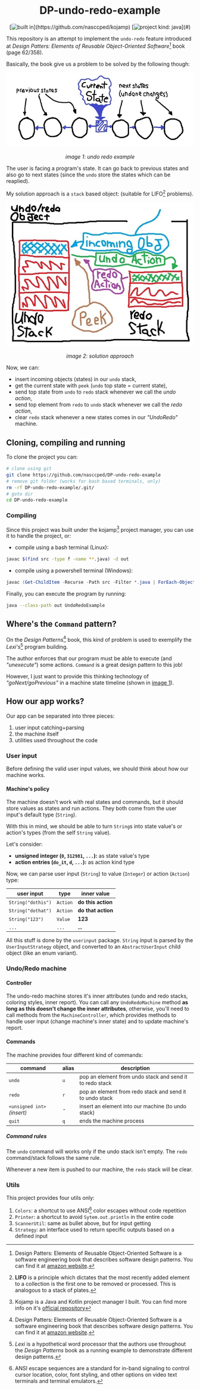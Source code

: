 <div align="center">

DP-undo-redo-example
====================

[![built in](https://img.shields.io/badge/built_in-kojamp_0.1.1-blue?)](https://github.com/nasccped/kojamp)
[![project kind: java](https://img.shields.io/badge/project_kind-java-orange?)](#)

</div>

This repository is an attempt to implement the `undo-redo` feature
introduced at _Design Patters: Elements of Reusable Object-Oriented
Software_[^design-patterns-book] book (page 62/358).

Basically, the book give us a problem to be solved by the following
though:

<div align="center" id="image-01">

![image 1: undo redo example](./images/undo-redo-example.jpg)

_image 1: undo redo example_

</div>

The user is facing a program's state. It can go back to previous
states and also go to next states (since the `undo` store the states
which can be reaplied).

My solution approach is a `stack` based object: (suitable for
LIFO[^lifo] problems).

<div align="center" id="image-02">

![image 2: solution approach](./images/solution-approach.jpg)

_image 2: solution approach_

</div>

Now, we can:
- insert incoming objects (states) in our `undo` stack,
- get the current state with `peek` (`undo` top state = current
  state),
- send top state from `undo` to `redo` stack whenever we call the
  _undo action_,
- send top element from `redo` to `undo` stack whenever we call the
  _redo action_,
- clear `redo` stack whenever a new states comes in our _"UndoRedo"_
  machine.

## Cloning, compiling and running

To clone the project you can:

```sh
# clone using git
git clone https://github.com/nasccped/DP-undo-redo-example
# remove git folder (works for bash based terminals, only)
rm -rf DP-undo-redo-example/.git/
# goto dir
cd DP-undo-redo-example
```

### Compiling

Since this project was built under the kojamp[^kojamp] project
manager, you can use it to handle the project, or:

- compile using a bash terminal (Linux):
```sh
javac $(find src -type f -name **.java) -d out
```
- compile using a powershell terminal (Windows):
```powershell
javac (Get-ChildItem -Recurse -Path src -Filter *.java | ForEach-Object { $_.FullName }) -d out
```

Finally, you can execute the program by running:
```sh
java --class-path out UndoRedoExample
```

## Where's the `Command` pattern?

On the _Design Patterns_[^design-patterns-book] book, this kind of
problem is used to exemplify the _Lexi's_[^lexi-program] program
building.

The author enforces that our program must be able to execute (and
_"unexecute"_) some actions. `Command` is a great design pattern to
this job!

However, I just want to provide this thinking technology of
_"goNext/goPrevious"_ in a machine state timeline (shown in
[image 1](#image-01)).

## How our app works?

Our app can be separated into three pieces:

1. user input catching+parsing
2. the machine itself
3. utilities used throughout the code

### User input

Before defining the valid user input values, we should think about
how our machine works.

#### Machine's policy

The machine doesn't work with real states and commands, but it should
store values as states and run actions. They both come from the user
input's default type (`String`).

With this in mind, we should be able to turn `String`s into state
value's or action's types (from the self `String` value).

Let's consider:
- **unsigned integer (`0`, `312981`, `...`):** as state value's type
- **action entries (`do_it`, `d`, `...`):** as action kind type

Now, we can parse user input (`String`) to value (`Integer`) or
action (`Action`) type:

| user input         | type     | inner value        |
| ------------------ | -------- | ------------------ |
| `String("dothis")` | `Action` | **do this action** |
| `String("dothat")` | `Action` | **do that action** |
| `String("123")`    | `Value`  | **123**            |
| `...`              | `...`    | **...**            |

All this stuff is done by the `userinput` package. `String` input is
parsed by the `UserInputStrategy` object, and converted to an
`AbstractUserInput` child object (like an enum variant).

### Undo/Redo machine

#### Controller

The undo-redo machine stores it's inner attributes (undo and redo
stacks, coloring styles, inner report). You can call any
`UndoRedoMachine` method **as long as this doesn't change the inner
attributes**, otherwise, you'll need to call methods from the
`MachineController`, which provides methods to handle user input
(change machine's inner state) and to update machine's report.

#### Commands

The machine provides four different kind of commands:

| command                     | alias | description                                              |
| --------------------------- | ----- | -------------------------------------------------------- |
| `undo`                      | `u`   | pop an element from undo stack and send it to redo stack |
| `redo`                      | `r`   | pop an element from redo stack and send it to undo stack |
| `<unsigned int>` _(insert)_ | _-_   | insert an element into our machine (to undo stack)       |
| `quit`                      | `q`   | ends the machine process                                 |

##### Command rules

The `undo` command will works only if the undo stack isn't empty. The
`redo` command/stack follows the same rule.

Whenever a new item is pushed to our machine, the `redo` stack will
be clear.

### Utils

This project provides four utils only:

1. `Colors`: a shortcut to use ANSI[^ansi] color escapes without code
   repetition
2. `Printer`: a shortcut to avoid `Sytem.out.println` in the entire
   code
3. `ScannerUtil`: same as bullet above, but for input getting
4. `Strategy`: an interface used to return specific outputs based on
   a defined input

[^design-patterns-book]: Design Patters: Elements of Reusable
  Object-Oriented Software is a software engineering book that
  describes software design patterns. You can find it at
  [amazon website](https://www.amazon.com/Design-Patterns-Elements-Reusable-Object-Oriented/dp/0201633612).

[^lifo]: **LIFO** is a principle which dictates that the most
  recently added element to a collection is the first one to be
  removed or processed. This is analogous to a stack of plates.

[^kojamp]: Kojamp is a Java and Kotlin project manager I built. You
  can find more info on it's
  [official repository](https://github.com/nasccped/kojamp)

[^lexi-program]: _Lexi_ is a hypothetical word processor that the
  authors use throughout the _Design Patterns_[^design-patterns-book]
  book as a running example to demonstrate different design patterns.

[^ansi]: ANSI escape sequences are a standard for in-band signaling
  to control cursor location, color, font styling, and other options
  on video text terminals and terminal emulators.
